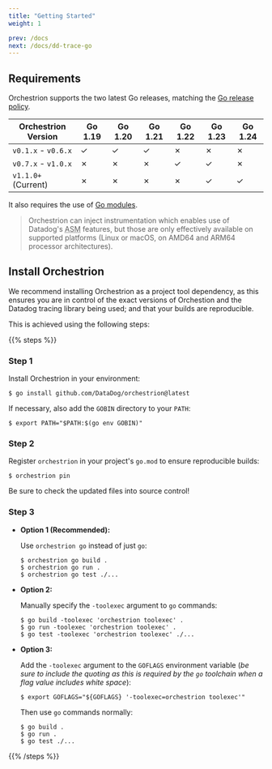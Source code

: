 ```yaml
---
title: "Getting Started"
weight: 1

prev: /docs
next: /docs/dd-trace-go
---
```


## Requirements

Orchestrion supports the two latest Go releases, matching the
[Go release policy](https://go.dev/doc/devel/release#policy).

| Orchestrion Version       | Go 1.19 | Go 1.20 | Go 1.21 | Go 1.22 | Go 1.23 | Go 1.24 |
|---------------------------|---------|---------|---------|---------|---------|---------|
| `v0.1.x` - `v0.6.x`       | ✓       | ✓       | ✓       | ✗       | ✗       | ✗       |
| `v0.7.x` - `v1.0.x`       | ✗       | ✗       | ✗       | ✓       | ✓       | ✗       |
| `v1.1.0+` (Current)       | ✗       | ✗       | ✗       | ✗       | ✓       | ✓       |

It also requires the use of
[Go modules](https://pkg.go.dev/cmd/go#hdr-Modules__module_versions__and_more).

> Orchestrion can inject instrumentation which enables use of Datadog's
> <abbr title="Application Security Management">ASM</abbr> features, but those
> are only effectively available on supported platforms (Linux or macOS, on
> AMD64 and ARM64 processor architectures).

## Install Orchestrion

We recommend installing Orchestrion as a project tool dependency, as this
ensures you are in control of the exact versions of Orchestion and the Datadog
tracing library being used; and that your builds are reproducible.

This is achieved using the following steps:

{{% steps %}}

### Step 1
Install Orchestrion in your environment:
```console
$ go install github.com/DataDog/orchestrion@latest
```

If necessary, also add the `GOBIN` directory to your `PATH`:
```console
$ export PATH="$PATH:$(go env GOBIN)"
```

### Step 2
Register `orchestrion` in your project's `go.mod` to ensure reproducible builds:
```console
$ orchestrion pin
```

Be sure to check the updated files into source control!

### Step 3

* **Option 1 (Recommended):**

   Use `orchestrion go` instead of just `go`:
   ```console
   $ orchestrion go build .
   $ orchestrion go run .
   $ orchestrion go test ./...
   ```

* **Option 2:**

   Manually specify the `-toolexec` argument to `go` commands:
   ```console
   $ go build -toolexec 'orchestrion toolexec' .
   $ go run -toolexec 'orchestrion toolexec' .
   $ go test -toolexec 'orchestrion toolexec' ./...
   ```

* **Option 3:**

   Add the `-toolexec` argument to the `GOFLAGS` environment variable (_be sure to include the
   quoting as this is required by the `go` toolchain when a flag value includes white space_):
   ```console
   $ export GOFLAGS="${GOFLAGS} '-toolexec=orchestrion toolexec'"
   ```

   Then use `go` commands normally:
   ```console
   $ go build .
   $ go run .
   $ go test ./...
   ```

{{% /steps %}}
